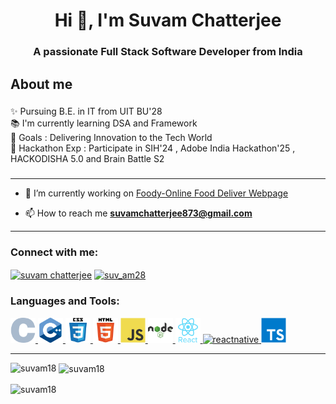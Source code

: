 
### 
<h1 align="center">Hi 👋, I'm Suvam Chatterjee</h1>
<h3 align="center">A passionate Full Stack Software Developer from India</h3>
<h2 align="left">About me</h2>

###

<p align="left">✨ Pursuing B.E. in IT from UIT BU'28<br>📚 I'm currently learning DSA and Framework<br>🎯 Goals : Delivering Innovation to the Tech World<br>🎲 Hackathon Exp : Participate in SIH'24 , Adobe India Hackathon'25 , HACKODISHA 5.0 and Brain Battle S2 </p>

###


<hr>

- 🔭 I’m currently working on   [Foody-Online Food Deliver Webpage](https://foody-ruddy.vercel.app/)

- 📫 How to reach me   **suvamchatterjee873@gmail.com**
 <hr>

<h3 align="left">Connect with me:</h3>
<p align="left">
<a href="https://linkedin.com/in/suvam chatterjee" target="blank"><img align="center" src="https://raw.githubusercontent.com/rahuldkjain/github-profile-readme-generator/master/src/images/icons/Social/linked-in-alt.svg" alt="suvam chatterjee" height="30" width="40" /></a>
<a href="https://instagram.com/suv_am28" target="blank"><img align="center" src="https://raw.githubusercontent.com/rahuldkjain/github-profile-readme-generator/master/src/images/icons/Social/instagram.svg" alt="suv_am28" height="30" width="40" /></a>
</p>

<h3 align="left">Languages and Tools:</h3>
<p align="left"> <a href="https://www.cprogramming.com/" target="_blank" rel="noreferrer"> <img src="https://raw.githubusercontent.com/devicons/devicon/master/icons/c/c-original.svg" alt="c" width="40" height="40"/> </a> <a href="https://www.w3schools.com/cpp/" target="_blank" rel="noreferrer"> <img src="https://raw.githubusercontent.com/devicons/devicon/master/icons/cplusplus/cplusplus-original.svg" alt="cplusplus" width="40" height="40"/> </a> <a href="https://www.w3schools.com/css/" target="_blank" rel="noreferrer"> <img src="https://raw.githubusercontent.com/devicons/devicon/master/icons/css3/css3-original-wordmark.svg" alt="css3" width="40" height="40"/> </a> <a href="https://www.w3.org/html/" target="_blank" rel="noreferrer"> <img src="https://raw.githubusercontent.com/devicons/devicon/master/icons/html5/html5-original-wordmark.svg" alt="html5" width="40" height="40"/> </a> <a href="https://developer.mozilla.org/en-US/docs/Web/JavaScript" target="_blank" rel="noreferrer"> <img src="https://raw.githubusercontent.com/devicons/devicon/master/icons/javascript/javascript-original.svg" alt="javascript" width="40" height="40"/> </a> <a href="https://nodejs.org" target="_blank" rel="noreferrer"> <img src="https://raw.githubusercontent.com/devicons/devicon/master/icons/nodejs/nodejs-original-wordmark.svg" alt="nodejs" width="40" height="40"/> </a> <a href="https://reactjs.org/" target="_blank" rel="noreferrer"> <img src="https://raw.githubusercontent.com/devicons/devicon/master/icons/react/react-original-wordmark.svg" alt="react" width="40" height="40"/> </a> <a href="https://reactnative.dev/" target="_blank" rel="noreferrer"> <img src="https://reactnative.dev/img/header_logo.svg" alt="reactnative" width="40" height="40"/> </a> <a href="https://www.typescriptlang.org/" target="_blank" rel="noreferrer"> <img src="https://raw.githubusercontent.com/devicons/devicon/master/icons/typescript/typescript-original.svg" alt="typescript" width="40" height="40"/> </a> </p>
<hr>
<p><img align="left" src="https://github-readme-stats.vercel.app/api/top-langs?username=suvam18&show_icons=true&locale=en&layout=compact" alt="suvam18" /></p>

<p>&nbsp;<img align="center" src="https://github-readme-stats.vercel.app/api?username=suvam18&show_icons=true&locale=en" alt="suvam18" /></p>

<p><img align="center" src="https://github-readme-streak-stats.herokuapp.com/?user=suvam18&" alt="suvam18" /></p>

